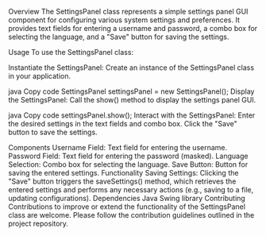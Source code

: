 Overview
The SettingsPanel class represents a simple settings panel GUI component for configuring various system settings and preferences. It provides text fields for entering a username and password, a combo box for selecting the language, and a "Save" button for saving the settings.

Usage
To use the SettingsPanel class:

Instantiate the SettingsPanel: Create an instance of the SettingsPanel class in your application.

java
Copy code
SettingsPanel settingsPanel = new SettingsPanel();
Display the SettingsPanel: Call the show() method to display the settings panel GUI.

java
Copy code
settingsPanel.show();
Interact with the SettingsPanel: Enter the desired settings in the text fields and combo box. Click the "Save" button to save the settings.

Components
Username Field: Text field for entering the username.
Password Field: Text field for entering the password (masked).
Language Selection: Combo box for selecting the language.
Save Button: Button for saving the entered settings.
Functionality
Saving Settings: Clicking the "Save" button triggers the saveSettings() method, which retrieves the entered settings and performs any necessary actions (e.g., saving to a file, updating configurations).
Dependencies
Java Swing library
Contributing
Contributions to improve or extend the functionality of the SettingsPanel class are welcome. Please follow the contribution guidelines outlined in the project repository.

